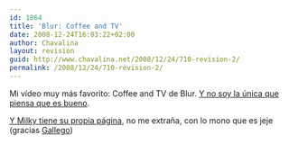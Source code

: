 ```yaml
---
id: 1864
title: 'Blur: Coffee and TV'
date: 2008-12-24T16:03:22+02:00
author: Chavalina
layout: revision
guid: http://www.chavalina.net/2008/12/24/710-revision-2/
permalink: /2008/12/24/710-revision-2/
---
```

Mi v&iacute;deo muy más favorito: Coffee and TV de Blur. <a href="http://www.pitchforkmedia.com/article/feature/36588/Staff_List_100_Awesome_Music_Videos" target="_blank">Y no soy la &uacute;nica que piensa que es bueno</a>.



<a href="http://www.milkyfan.com/" target="_blank">Y Milky tiene su propia página</a>, no me extra&ntilde;a, con lo mono que es jeje (gracias <a href="http://www.chochitopelao.com/" target="_blank">Gallego</a>)